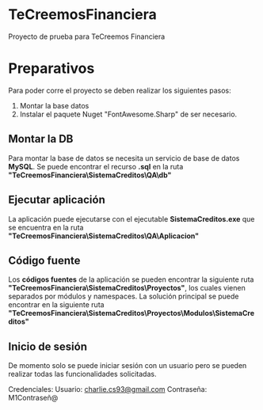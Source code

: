 # TeCreemosFinanciera
Proyecto de prueba para TeCreemos Financiera

# Preparativos

Para poder corre el proyecto se deben realizar los siguientes pasos:

 1. Montar la base datos
 2. Instalar el paquete Nuget "FontAwesome.Sharp" de ser necesario.

## Montar la DB

Para montar la base de datos se necesita un servicio de base de datos **MySQL**. Se puede encontrar el recurso **.sql** en la ruta  **"TeCreemosFinanciera\SistemaCreditos\QA\db"**

## Ejecutar aplicación

La aplicación puede ejecutarse con el ejecutable **SistemaCreditos.exe** que se encuentra en la ruta **"TeCreemosFinanciera\SistemaCreditos\QA\Aplicacion"**

##  Código fuente
Los **códigos fuentes** de la aplicación se pueden encontrar la siguiente ruta **"TeCreemosFinanciera\SistemaCreditos\Proyectos"**, los cuales vienen separados por módulos y namespaces. La solución principal se puede encontrar en la siguiente ruta **"TeCreemosFinanciera\SistemaCreditos\Proyectos\Modulos\SistemaCreditos"**

## Inicio de sesión
De momento solo se puede iniciar sesión con un usuario pero se pueden realizar todas las funcionalidades solicitadas.

Credenciales:
Usuario: charlie.cs93@gmail.com
Contraseña: M1Contraseñ@
